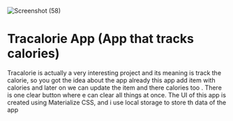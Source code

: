 ![Screenshot (58)](https://user-images.githubusercontent.com/49793696/133199641-80b58d2e-b6e2-45ef-ab63-4ebbe58746ad.png)

# Tracalorie App (App that tracks calories)

Tracalorie is actually a very interesting project and its meaning is track the calorie, so you got the idea about the app already this app add item with calories and later on we can update the item and there calories too . There is one clear button where e can clear all things at once. The UI of this app is created using Materialize CSS, and i use local storage to store th data of the app





